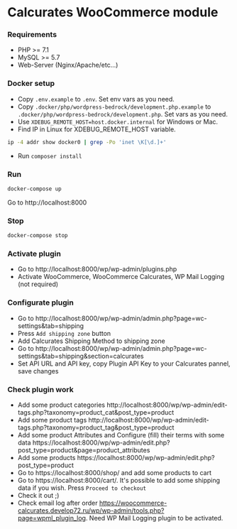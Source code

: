 # Calcurates WooCommerce module

### Requirements

- PHP >= 7.1
- MySQL >= 5.7
- Web-Server (Nginx/Apache/etc...)

### Docker setup

- Copy `.env.example` to `.env`. Set env vars as you need.
- Copy `.docker/php/wordpress-bedrock/development.php.example` to `.docker/php/wordpress-bedrock/development.php`. Set vars as you need.
- Use `XDEBUG_REMOTE_HOST=host.docker.internal` for Windows or Mac.
- Find IP in Linux for XDEBUG_REMOTE_HOST variable.

```bash
ip -4 addr show docker0 | grep -Po 'inet \K[\d.]+'
```

- Run `composer install`

### Run

```bash
docker-compose up
```

Go to http://localhost:8000

### Stop

```bash
docker-compose stop
```

### Activate plugin

- Go to http://localhost:8000/wp/wp-admin/plugins.php
- Activate WooCommerce, WooCommerce Calcurates, WP Mail Logging (not required)

### Configurate plugin

- Go to http://localhost:8000/wp/wp-admin/admin.php?page=wc-settings&tab=shipping
- Press `Add shipping zone` button
- Add Calcurates Shipping Method to shipping zone
- Go to http://localhost:8000/wp/wp-admin/admin.php?page=wc-settings&tab=shipping&section=calcurates
- Set API URL and API key, copy Plugin API Key to your Calcurates pannel, save changes

### Check plugin work

- Add some product categories http://localhost:8000/wp/wp-admin/edit-tags.php?taxonomy=product_cat&post_type=product
- Add some product tags http://localhost:8000/wp/wp-admin/edit-tags.php?taxonomy=product_tag&post_type=product
- Add some product Attributes and Configure (fill) their terms with some data https://localhost:8000/wp/wp-admin/edit.php?post_type=product&page=product_attributes
- Add some products https://localhost:8000/wp/wp-admin/edit.php?post_type=product
- Go to https://localhost:8000/shop/ and add some products to cart
- Go to https://localhost:8000/cart/. It's possible to add some shipping data if you wish. Press `Proceed to checkout`
- Check it out ;)
- Check email log after order https://woocommerce-calcurates.develop72.ru/wp/wp-admin/tools.php?page=wpml_plugin_log. Need WP Mail Logging plugin to be activated.
